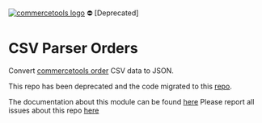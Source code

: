 [![commercetools logo][commercetools-icon]][commercetools]
⛔ [Deprecated]
# CSV Parser Orders
Convert [commercetools order](https://dev.commercetools.com/http-api-projects-orders.html) CSV data to JSON.

This repo has been deprecated and the code migrated to this [repo](https://github.com/commercetools/nodejs).

The documentation about this module can be found [here](https://commercetools.github.io/nodejs/cli/csv-parser-orders.html)
Please report all issues about this repo [here](https://github.com/commercetools/nodejs)

[commercetools]: https://commercetools.com/
[commercetools-icon]: https://cdn.rawgit.com/commercetools/press-kit/master/PNG/72DPI/CT%20logo%20horizontal%20RGB%2072dpi.png
